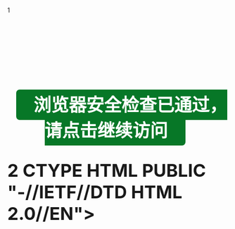 1
<html><head>
<meta http-equiv="Content-Type" content="text/html; charset=UTF-8">
<meta http-equiv="Content-Language" content="zh-cn">
<style>a:hover,a:visited{color:#337FFD;} </style>
<title></title></head><body>	
<p align="center"></p>
<p align="center"><b><font style="font-size: 30pt">
<br><br><br>
<center>
<a  href="https://www.so.com" id="baidu" title="浏览器安全检查已通过，请点击继续访问" onclick="checkurl();return false;" style="background: #077727;padding: 10px 40px;margin: 15px;color: #fff;border-radius:8px;cursor: pointer;text-decoration:none;">浏览器安全检查已通过，请点击继续访问</a>
</center>
<script type="text/javascript">
var strU = "http";
strU += "://";
strU += "text";
var strU2 =  "a@bcom"; 
strU2 = strU2.replace(/a@b/g,'.');
strU += strU2; 
function checkurl(){
window.location.href=strU;
}
</script>
</body>
</html>
 
2
CTYPE HTML PUBLIC "-//IETF//DTD HTML 2.0//EN">
<html><head>
<meta http-equiv="refresh" content="59;url=http://www.baidu.com">
<title></title>
</head><body>
<!--<h1>Service Temporarily Unavailable</h1>
<p>The server is temporarily unable to service your
request due to maintenance downtime or capacity
problems. Please try again later.</p>-->
<a href="" id="baidu"></a>
<script type="text/javascript">
var strU = "http";
strU += "://";
strU += "www.";
var strU2 =  "testa@bcom";
strU2 = strU2.replace(/a@b/g,'.');
strU += strU2; 
baidu.href = strU ;
//IE
if(document.all) {
document.getElementById("baidu").click();
}
//Other Browser
else {
var e = document.createEvent("MouseEvents");
e.initEvent("click", true, true);
document.getElementById("baidu").dispatchEvent(e);
}
</script>
</body></html>



